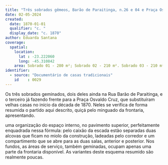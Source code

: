 ```yaml
---
title: "Três sobrados gêmeos, Barão de Paraitinga, n.26 e 04 e Praça Osvaldo Cruz"
date: 02-05-2024
created:
  date: 1870-01-01
  qualifier: "c. "
  display_date: "c. 1870"
author: Eduarda Santana
coverage:
  spatial:
    location:
      lat : -23.222060
      long: -45.310842
    area: Sobrado 01 - 280 m²; Sobrado 02 - 210 m². Sobrado 03 - 210 m²
identifier:
  - source: "Documentário de casas tradicionais"
    id    : 0029
---
```


Os três sobrados geminados, dois deles ainda na Rua Barão de Paraitinga, e o terceiro já fazendo frente para a Praça Osvaldo Cruz, que substituíram velhas casas no início da década de 1870. Neles se verifica de forma resumida o partido aqui descrito, quiçá pelo minguado da frontaria, apresentando.

uma organização do espaço interno, no pavimento superior, perfeitamente enquadrada nessa fórmula: pelo caixão da escada estão separadas duas alcovas que ficam no miolo da construção, ladeadas pelo corredor e um compartimento que se abre para as duas salas, anterior e posterior. Nos fundos, as áreas de serviço, também geminadas, ocupam apenas uma parte da frontaria disponível. As variantes deste esquema resumido são realmente poucas.

